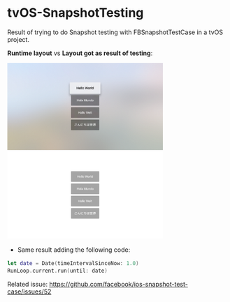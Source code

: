 # tvOS-SnapshotTesting

Result of trying to do Snapshot testing with FBSnapshotTestCase in a tvOS project. 

**Runtime layout** vs **Layout got as result of testing**:

<img src="runtime_preview.png" height="200"><img src="testing_preview.png" height="200">

* Same result adding the following code:

```swift
let date = Date(timeIntervalSinceNow: 1.0)
RunLoop.current.run(until: date)
```

Related issue: https://github.com/facebook/ios-snapshot-test-case/issues/52
